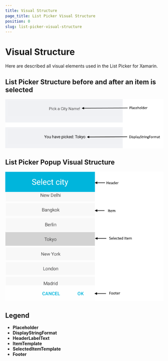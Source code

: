 ```yaml
---
title: Visual Structure
page_title: List Picker Visual Structure
position: 0
slug: list-picker-visual-structure
---
```


# Visual Structure

Here are described all visual elements used in the List Picker for Xamarin.

## List Picker Structure before and after an item is selected

![List Picker Visual Structure](images/listpicker_structure_placeholder_display.png "Visual elements of List Picker control")

## List Picker Popup Visual Structure

![List Picker Visual Structure Popup](images/listpicker_structure.png "Visual elements of List Picker Popup")


## Legend

- **Placeholder** 
- **DisplayStringFormat** 
- **HeaderLabelText**
- **ItemTemplate**
- **SelectedItemTemplate**
- **Footer**